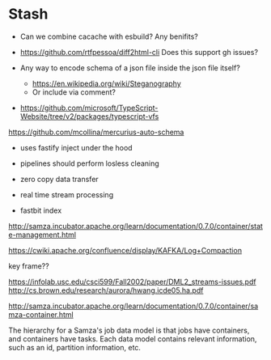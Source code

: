 # Stash

- Can we combine cacache with esbuild? Any benifits?

- https://github.com/rtfpessoa/diff2html-cli Does this support gh issues?

- Any way to encode schema of a json file inside the json file itself?

  - https://en.wikipedia.org/wiki/Steganography
  - Or include via comment?

- https://github.com/microsoft/TypeScript-Website/tree/v2/packages/typescript-vfs

https://github.com/mcollina/mercurius-auto-schema

- uses fastify inject under the hood

- pipelines should perform losless cleaning
- zero copy data transfer
- real time stream processing
- fastbit index

http://samza.incubator.apache.org/learn/documentation/0.7.0/container/state-management.html

https://cwiki.apache.org/confluence/display/KAFKA/Log+Compaction

key frame??

https://infolab.usc.edu/csci599/Fall2002/paper/DML2_streams-issues.pdf
http://cs.brown.edu/research/aurora/hwang.icde05.ha.pdf

http://samza.incubator.apache.org/learn/documentation/0.7.0/container/samza-container.html

The hierarchy for a Samza's job data model is that jobs have containers, and containers have tasks. Each data model contains relevant information, such as an id, partition information, etc.
